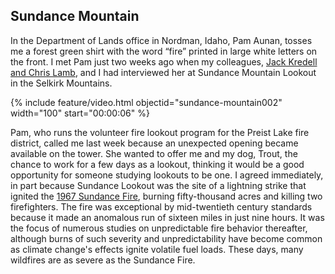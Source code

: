 
## Sundance Mountain

In the Department of Lands office in Nordman, Idaho, Pam Aunan, tosses me a forest green shirt with the word “fire” printed in large white letters on the front. I met Pam just two weeks ago when my colleagues, <a href="https://bonnercountydailybee.com/news/2021/may/18/digital-archive-documents-caribou-extirpation-nort/" target="_blank">Jack Kredell and Chris Lamb</a>, and I had interviewed her at Sundance Mountain Lookout in the Selkirk Mountains.

{% include feature/video.html objectid="sundance-mountain002" width="100" start="00:00:06" %}

Pam, who runs the volunteer fire lookout program for the Preist Lake fire district, called me last week because an unexpected opening became available on the tower. She wanted to offer me and my dog, Trout, the chance to work for a few days as a lookout, thinking it would be a good opportunity for someone studying lookouts to be one. I agreed immediately, in part because Sundance Lookout was the site of a lightning strike that ignited the <a href="https://www.fs.usda.gov/rm/pubs_int/int_rp056.pdf" target="_blank">1967 Sundance Fire</a>, burning fifty-thousand acres and killing two firefighters. The fire was exceptional by mid-twentieth century standards because it made an anomalous run of sixteen miles in just nine hours. It was the focus of numerous studies on unpredictable fire behavior thereafter, although burns of such severity and unpredictability have become common as climate change's effects ignite volatile fuel loads. These days, many wildfires are as severe as the Sundance Fire.

